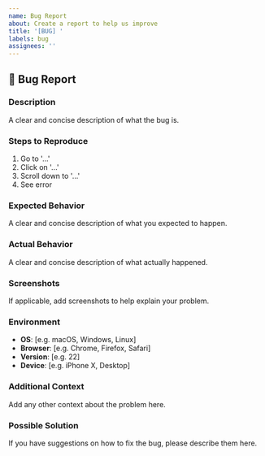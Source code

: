 ```yaml
---
name: Bug Report
about: Create a report to help us improve
title: '[BUG] '
labels: bug
assignees: ''
---
```


## 🐛 Bug Report

### Description
A clear and concise description of what the bug is.

### Steps to Reproduce
1. Go to '...'
2. Click on '...'
3. Scroll down to '...'
4. See error

### Expected Behavior
A clear and concise description of what you expected to happen.

### Actual Behavior
A clear and concise description of what actually happened.

### Screenshots
If applicable, add screenshots to help explain your problem.

### Environment
- **OS**: [e.g. macOS, Windows, Linux]
- **Browser**: [e.g. Chrome, Firefox, Safari]
- **Version**: [e.g. 22]
- **Device**: [e.g. iPhone X, Desktop]

### Additional Context
Add any other context about the problem here.

### Possible Solution
If you have suggestions on how to fix the bug, please describe them here.

